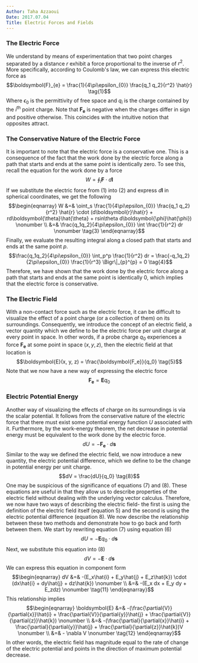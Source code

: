 ```yaml
---
Author: Taha Azzaoui
Date: 2017.07.04
Title: Electric Forces and Fields 
---
```


### The Electric Force

We understand by means of experimentation that two point charges
separated by a distance $r$ exhibit a force proportional to the
inverse of $r^2$. More specifically, according to Coulomb's law, we
can express this electric force as $$\boldsymbol{F}_{e} =
\frac{1}{4\pi\epsilon_{0}} \frac{q_1 q_2}{r^2} \hat{r}
\tag{1}$$ Where $\epsilon_{0}$ is the permittivity of free space
and $q_i$ is the charge contained by the $i^{\text{th}}$ point
charge. Note that $\boldsymbol{F_e}$ is negative when the charges
differ in sign and positive otherwise. This coincides with the intuitive
notion that opposites attract.

### The Conservative Nature of the Electric Force

It is important to note that the electric force is a conservative one.
This is a consequence of the fact that the work done by the electric
force along a path that starts and ends at the same point is identically
zero. To see this, recall the equation for the work done by a force
$$W = \oint_l \boldsymbol{F} \cdot d\boldsymbol{l} \tag{2}$$
If we substitute the electric force from (1) into (2) and express
$d\boldsymbol{l}$ in spherical coordinates, we get the following
$$\begin{eqnarray} W &=& \oint_s \frac{1}{4\pi\epsilon_{0}}
\frac{q_1 q_2}{r^2} \hat{r} \cdot (d\boldsymbol{r}\hat{r} +
rd\boldsymbol{\theta}\hat{\theta} + rsin\theta
d\boldsymbol{\phi}\hat{\phi}) \nonumber \\ &=&
\frac{q_1q_2}{4\pi\epsilon_{0}} \int \frac{1}{r^2} dr
\nonumber \tag{3} \end{eqnarray}$$ Finally, we evaluate the
resulting integral along a closed path that starts and ends at the same
point $p$. $$\frac{q_1q_2}{4\pi\epsilon_{0}} \int_p^p
\frac{1}{r^2} dr = \frac{-q_1q_2}{2\pi\epsilon_{0}}
\frac{1}{r^3} \Bigr\|_{p}^{p} = 0 \tag{4}$$ Therefore, we have
shown that the work done by the electric force along a path that starts
and ends at the same point is identically 0, which implies that the
electric force is conservative.

### The Electric Field

With a non-contact force such as the electric force, it can be difficult
to visualize the effect of a point charge (or a collection of them) on
its surroundings. Consequently, we introduce the concept of an electric
field, a vector quantity which we define to be the electric force per
unit charge at every point in space. In other words, if a probe charge
$q_0$ experiences a force $\boldsymbol{F_e}$ at some point in
space $(x, y, z)$, then the electric field at that location is
$$\boldsymbol{E}(x, y, z) = \frac{\boldsymbol{F_e}}{q_0}
\tag{5}$$ Note that we now have a new way of expressing the electric
force $$\boldsymbol{F_e}= \boldsymbol{E} q_0 \tag{6}$$

### Electric Potential Energy

Another way of visualizing the effects of charge on its surroundings is
via the scalar potential. It follows from the conservative nature of the
electric force that there must exist some potential energy function
$U$ associated with it. Furthermore, by the work-energy theorem, the
net decrease in potential energy must be equivalent to the work done by
the electric force. $$dU = - \boldsymbol{F_e} \cdot
d\boldsymbol{s} \tag{7}$$ Similar to the way we defined the electric
field, we now introduce a new quantity, the electric potential
difference, which we define to be the change in potential energy per
unit charge. $$dV = \frac{dU}{q_0} \tag{8}$$ One may be
suspicious of the significance of equations (7) and (8). These equations
are useful in that they allow us to describe properties of the electric
field without dealing with the underlying vector calculus. Therefore, we
now have two ways of describing the electric field- the first is using
the definition of the electric field itself (equation 5) and the second
is using the electric potential difference (equation 8). We now describe
the relationship between these two methods and demonstrate how to go
back and forth between them. We start by rewriting equation (7) using
equation (6) $$dU = - \boldsymbol{E} q_0 \cdot d\boldsymbol{s}
\tag{9}$$ Next, we substitute this equation into (8) $$dV =
-\boldsymbol{E} \cdot d\boldsymbol{s} \tag{10}$$ We can express
this equation in component form $$\begin{eqnarray} dV &=&
-(E_x\hat{i} + E_y\hat{j} + E_z\hat{k}) \cdot (dx\hat{i} +
dy\hat{j} + dz\hat{k}) \nonumber \\ &=& -(E_x dx + E_y dy +
E_zdz) \nonumber \tag{11} \end{eqnarray}$$ This relationship
implies $$\begin{eqnarray} \boldsymbol{E} &=&
-(\frac{\partial{V}}{\partial{x}}\hat{i} +
\frac{\partial{V}}{\partial{y}}\hat{j} +
\frac{\partial{V}}{\partial{z}}\hat{k}) \nonumber \\ &=&
-(\frac{\partial}{\partial{x}}\hat{i} +
\frac{\partial}{\partial{y}}\hat{j} +
\frac{\partial}{\partial{z}}\hat{k})V \nonumber \\ &=& - \nabla
V \nonumber \tag{12} \end{eqnarray}$$ In other words, the electric
field has magnitude equal to the rate of change of the electric
potential and points in the direction of maximum potential decrease.
